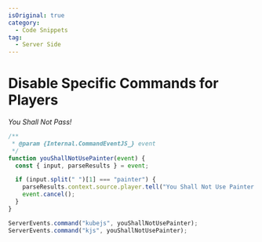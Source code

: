 ```yaml
---
isOriginal: true
category:
  - Code Snippets
tag:
  - Server Side
---
```


# Disable Specific Commands for Players

*You Shall Not Pass!*

```js
/**
 * @param {Internal.CommandEventJS_} event
 */
function youShallNotUsePainter(event) {
  const { input, parseResults } = event;

  if (input.split(" ")[1] === "painter") {
    parseResults.context.source.player.tell("You Shall Not Use Painter!");
    event.cancel();
  }
}

ServerEvents.command("kubejs", youShallNotUsePainter);
ServerEvents.command("kjs", youShallNotUsePainter);
```